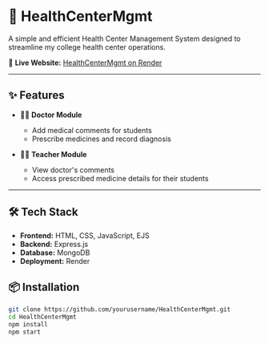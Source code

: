 # 🏥 HealthCenterMgmt

A simple and efficient Health Center Management System designed to streamline my college health center operations.

🔗 **Live Website:** [HealthCenterMgmt on Render](https://healthcm.onrender.com/)

---

## ✨ Features

- 👨‍⚕️ **Doctor Module**  
  - Add medical comments for students  
  - Prescribe medicines and record diagnosis  

- 👨‍🏫 **Teacher Module**  
  - View doctor's comments  
  - Access prescribed medicine details for their students  

---


## 🛠️ Tech Stack

- **Frontend:** HTML, CSS, JavaScript, EJS
- **Backend:** Express.js
- **Database:** MongoDB
- **Deployment:** Render  

## 📦 Installation

```bash
git clone https://github.com/yourusername/HealthCenterMgmt.git
cd HealthCenterMgmt
npm install
npm start
